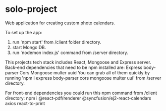 # solo-project
Web application for creating custom photo calendars.

To set up the app:
1. run 'npm start' from /client folder directory.
2. start Mongo DB.
2. run 'nodemon index.js' command from /server directory.

This projects tech stack includes React, Mongoose and Express server.
Back-end dependencies that need to be npm installed are:
Express
body-parser
Cors
Mongoose
multer
uuid
You can grab all of them quickly by running 'npm i express body-parser cors mongoose multer uui' from /server directory.

For front-end dependencies you could run this npm command from /client directory:
npm i @react-pdf/renderer @syncfusion/ej2-react-calendars axios react-to-print

